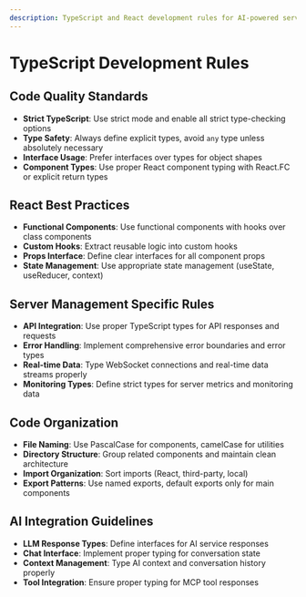 ```yaml
---
description: TypeScript and React development rules for AI-powered server management system
---
```


# TypeScript Development Rules

## Code Quality Standards

- **Strict TypeScript**: Use strict mode and enable all strict type-checking options
- **Type Safety**: Always define explicit types, avoid `any` type unless absolutely necessary
- **Interface Usage**: Prefer interfaces over types for object shapes
- **Component Types**: Use proper React component typing with React.FC or explicit return types

## React Best Practices

- **Functional Components**: Use functional components with hooks over class components
- **Custom Hooks**: Extract reusable logic into custom hooks
- **Props Interface**: Define clear interfaces for all component props
- **State Management**: Use appropriate state management (useState, useReducer, context)

## Server Management Specific Rules

- **API Integration**: Use proper TypeScript types for API responses and requests
- **Error Handling**: Implement comprehensive error boundaries and error types
- **Real-time Data**: Type WebSocket connections and real-time data streams properly
- **Monitoring Types**: Define strict types for server metrics and monitoring data

## Code Organization

- **File Naming**: Use PascalCase for components, camelCase for utilities
- **Directory Structure**: Group related components and maintain clean architecture
- **Import Organization**: Sort imports (React, third-party, local)
- **Export Patterns**: Use named exports, default exports only for main components

## AI Integration Guidelines

- **LLM Response Types**: Define interfaces for AI service responses
- **Chat Interface**: Implement proper typing for conversation state
- **Context Management**: Type AI context and conversation history properly
- **Tool Integration**: Ensure proper typing for MCP tool responses
